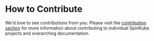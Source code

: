 # How to Contribute

We'd love to see contributions from you. Please visit the [contribution section](https://github.com/spinkube/documentation/blob/f4e640e7093f737e634b2a43ee2220ca7760570c/content/en/docs/contribution-guidelines/_index.md) for more information about contributing to individual SpinKube projects and overarching documentation.
